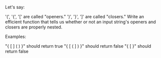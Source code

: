 Let's say:

'(', '{', '[' are called "openers."
')', '}', ']' are called "closers."
Write an efficient function that tells us whether or not an input string's openers and closers are properly nested.

Examples:

"{ [ ] ( ) }" should return true
"{ [ ( ] ) }" should return false
"{ [ }" should return false

